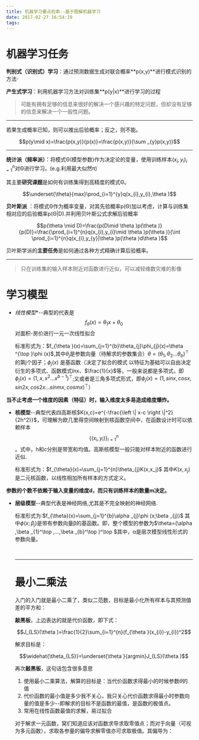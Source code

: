```yaml
---
title: 机器学习要点检索--基于图解机器学习
date: 2017-02-27 16:54:19
tags:
---
```


# 机器学习任务

**判别式（识别式）学习**：通过预测数据生成对联合概率**p(x,y)**进行模式识别的方法·

**产生式学习**：利用机器学习方法对训练集**p(y|x)**进行学习的过程

> 可能有拥有足够的信息来很好的解决一个感兴趣的特定问题，但却没有足够的信息来解决一个一般性问题。

--------

若果生成概率已知，则可以推出后验概率；反之，则不能。

$$p(y\mid x)=\frac{p(x,y)}{p(x)}=\frac{p(x,y)}{\sum _{y}p(x,y)}$$

--------

**统计派（频率派）**：将模式Θ(模型参数)作为决定论的变量，使用训练样本${(x_{i},y_{i})}_{i=1}^{n}$对Θ进行学习。(e.g.利用最大似然π)      

其主要**研究课题**是如何有训练集得到高精度的模式Θ。      

$$\underset{\theta}{max}\prod_{i=1}^{y}q(x_{i},y_{i},\theta )$$

**贝叶斯派** ：将模式Θ作为概率变量，对其先验概率p(Θ)加以考虑，计算与训练集相对应的后验概率p(Θ|D).并利用贝叶斯公式求解后验概率

$$p(\theta \mid D)=\frac{p(D\mid \theta )p(\theta )}{p(D)}=\frac{\prod_{i=1}^{n}q(x_{i},y_{i}\mid \theta )p(\theta )}{\int \prod_{i=1}^{n}q(x_{i},y_{y}|\theta )p(\theta )d\theta }$$

贝叶斯学派的**主要任务**是如何通过各种方式精确计算后验概率。

------

>  只在训练集的输入样本附近对函数进行近似，可以减轻维数灾难的影像

# 学习模型

- *线性模型**--典型的代表是$$f_{\theta}(x)=\theta_{1}x+\theta_{0}$$对面积-房价进行一元一次线性拟合

  标准形式为：$f_{\theta }(x)=\sum_{j=1}^{b}\theta_{j}\phi_{j}(x)=\theta ^{\top }\phi (x)$,其中$\theta_{j}$是参数向量（待解求的参数集合）$\theta=(\theta_{1},\theta_{2}...\theta_{b})^{\top }$的第j个因子；$\phi_{j}(x)$ 是基函数（决定了拟合的模式 以特征为基础可以自由决定衍生的多项式、函数模式$ln x$、$\frac{1}{x}$等，一般来说都是多项式，即$\phi_{j}(x)=(1,x,x^2...x^{b-1})^{\top }$;又或者是三角多项式形式，即$\phi_{j}(x)=(1,sin x,cos x,sin 2x,cos 2x...sin mx,cos mx)^{\top }$）

**当不止考虑一个维度的因素（特征）时，输入维度太多易造成维度爆炸。**

- **核模型**--典型代表四高斯核$K(x,c)=e^{-\frac{\left \| x-c \right \|^2}{2h^2}}$，可理解为欧几里得空间映射到核函数空间中，在函数设计时可以依赖样本$$\{(x_{i},y_{i})\}_{i=1}^{n}$$。式中，h和c分别是带宽和均值。高斯核模型一般只能对样本附近的函数进行近似.

  标准形式为：$f_{\theta}(x)=\sum_{j=1}^{n}\theta_{j}K(x,x_j)$ 其中$K(x,x_j)$是二元核函数，以线性相加所有样本的方式定义。

**参数的个数不依赖于输入变量的维度d，而只有训练样本的数量m决定。**

- **层级模型**--典型代表是神经网络,尤其是不完全映射的神经网络.

  标准形式为:$f_{\theta}(x)=\sum_{j=1}^{b}\alpha _{j}\phi (x;\beta _{j})$  其中$\phi (x;\beta _{j})$是带有参数向量β的基函数。即，整个模型的参数为$\theta=(\alpha ,\beta _{1}^\top ,...,\beta _{b}^\top )^\top $其中，α是层次模型线性形式的参数向量。

  ​

  ------

  # 最小二乘法

  入门的入门就是最小二乘了，类似二范数，目标是最小化所有样本与其预测值差的平方和：

  **敲黑板**，上边表达的就是代价函数，即下式：

  $$J_{LS}(\theta )=\frac{1}{2}\sum_{i=1}^{n}(f_{\theta }(x_{i})-y_{i})^2$$

  解求目标是：

  $$\widehat{\theta_{LS}}=\underset{\theta }{argmin}J_{LS}(\theta )$$

  再次**敲黑板**，这句话包含很多意思

  1. 使用最小二乘算法，解算的目标是：当代价函数求得最小的时候参数$\theta$的值
  2. 代价函数的最小值是多少我不关心，我只关心代价函数求得最小时参数向量的值是多少--即解求的目标不是函数的最值，是函数的极值点。
  3. 常用在线性函数最值的求解，易过拟合

  对于解求一元函数，窝们知道应该对函数求导求取零值点；而对于向量（可视为多元函数），求取各参量的偏导求解零值亦可求取极值。其偏导为：

  ​